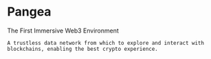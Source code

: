 # Pangea

The First Immersive Web3 Environment

`A trustless data network from which to explore and interact with blockchains, enabling the best crypto experience.`
